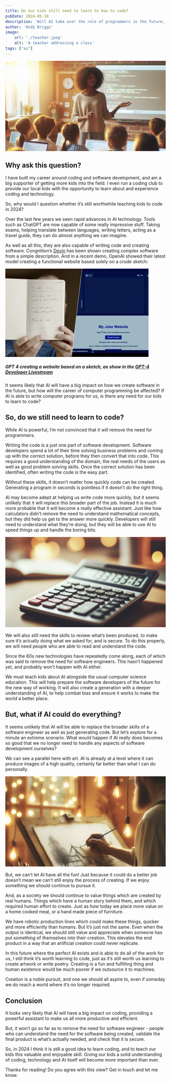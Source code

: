 ```yaml
---
title: Do our kids still need to learn to how to code?
pubDate: 2024-05-10
description: 'Will AI take over the role of programmers in the future, or is it still worthwhile teaching kids how to code?'
author: 'Andy Briggs'
image:
    url: './teacher.jpeg'
    alt: 'A teacher addressing a class'
tags: ["ai"]
---
```


![A teacher addressing a class](teacher.jpeg)

## Why ask this question?

I have built my career around coding and software development, and am a big supporter of getting more kids into the field. I even run a coding club to provide our local kids with the opportunity to learn about and experience coding and technology.

So, why would I question whether it’s still worthwhile teaching kids to code in 2024?

Over the last few years we seen rapid advances in AI technology. Tools such as ChatGPT are now capable of some really impressive stuff. Taking exams, helping translate between languages, writing letters, acting as a travel guide, they can do almost anything we can imagine.

As well as all this, they are also capable of writing code and creating software. Congnition’s [Devin](https://www.cognition-labs.com/introducing-devin) has been shown creating complex software from a simple description. And in a recent demo, OpenAI showed their latest model creating a functional website based solely on a crude sketch:

![](gpt4.webp)
##### GPT 4 creating a website based on a sketch, as show in the [GPT-4 Developer Livestream](https://www.youtube.com/live/outcGtbnMuQ?si=M7go0_f5PzsdADNj&t=976)

It seems likely that AI will have a big impact on how we create software in the future, but how will the career of computer programming be affected? If AI is able to write computer programs for us, is there any need for our kids to learn to code?

## So, do we still need to learn to code?

While AI is powerful, I’m not convinced that it will remove the need for programmers.

Writing the code is a just one part of software development. Software developers spend a lot of their time solving business problems and coming up with the correct solution, before they then convert that into code. This requires a good understanding of the domain, the real needs of the users as well as good problem solving skills. Once the correct solution has been identified, often writing the code is the easy part.

Without these skills, it doesn’t matter how quickly code can be created. Generating a program in seconds is pointless if it doesn’t do the right thing.

AI may become adept at helping us write code more quickly, but it seems unlikely that it will replace this broader part of the job. Instead it is much more probable that it will become a really effective assistant. Just like how calculators didn’t remove the need to understand mathematical concepts, but they did help us get to the answer more quickly. Developers will still need to understand what they’re doing, but they will be able to use AI to speed things up and handle the boring bits.

![A pocket calculator](calculator.jpeg)

We will also still need the skills to review what’s been produced, to make sure it’s actually doing what we asked for, and is secure. To do this properly, we will need people who are able to read and understand the code.

Since the 60s new technologies have repeatedly come along, each of which was said to remove the need for software engineers. This hasn’t happened yet, and probably won’t happen with AI either.

We must teach kids about AI alongside the usual computer science education. This will help prepare the software developers of the future for the new way of working. It will also create a generation with a deeper understanding of AI, to help combat bias and ensure it works to make the world a better place.

## But, what if AI could do everything?

It seems unlikely that AI will be able to replace the broader skills of a software engineer as well as just generating code. But let’s explore for a minute an extreme scenario. What would happen if AI really does becomes so good that we no longer need to handle any aspects of software development ourselves?

We can see a parallel here with art. AI is already at a level where it can produce images of a high quality, certainly far better than what I can do personally.

![An artist sketching a house](artist.jpeg)

But, we can’t let AI have all the fun! Just because it could do a better job doesn’t mean we can’t still enjoy the process of creating. If we enjoy something we should continue to pursue it.

And, as a society we should continue to value things which are created by real humans. Things which have a human story behind them, and which required human effort to create. Just as how today we place more value on a home cooked meal, or a hand made piece of furniture.

We have robotic production lines which could make these things, quicker and more efficiently than humans. But it’s just not the same. Even when the output is identical, we should still value and appreciate when someone has put something of themselves into their creation. This elevates the end product in a way that an artificial creation could never replicate.

In this future where the perfect AI exists and is able to do all of the work for us, I still think it’s worth learning to code, just as it’s still worth us learning to create artwork or write poetry. Creating is a fun and fulfilling thing and human existence would be much poorer if we outsource it to machines.

Creation is a noble pursuit, and one we should all aspire to, even if someday we do reach a world where it’s no longer required.

## Conclusion

It looks very likely that AI will have a big impact on coding, providing a powerful assistant to make us all more productive and efficient.

But, it won’t go so far as to remove the need for software engineer - people who can understand the need for the software being created, validate the final product is what’s actually needed, and check that it is secure.

So, in 2024 I think it is still a good idea to learn coding, and to teach our kids this valuable and enjoyable skill. Giving our kids a solid understanding of coding, technology and AI itself will become more important than ever.

Thanks for reading! Do you agree with this view? Get in touch and let me know.